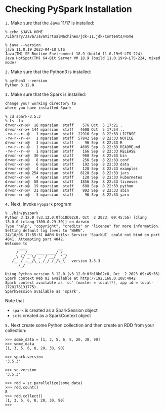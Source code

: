 # Checking PySpark Installation

`1.` Make sure that the Java 11/17 is installed:

~~~
% echo $JAVA_HOME
/Library/Java/JavaVirtualMachines/jdk-11.jdk/Contents/Home

% java --version
java 11.0.19 2023-04-18 LTS
Java(TM) SE Runtime Environment 18.9 (build 11.0.19+9-LTS-224)
Java HotSpot(TM) 64-Bit Server VM 18.9 (build 11.0.19+9-LTS-224, mixed mode)

~~~

`2.` Make sure that the Python3 is installed:

~~~
% python3 --version
Python 3.12.0
~~~

`3.` Make sure that the Spark is installed:

~~~
change your working directory to
where you have installed Spark
~~~

~~~
% cd spark-3.5.3
% ls -la
drwxr-xr-x@  18 mparsian  staff    576 Oct  5 17:21 .
drwxr-xr-x+ 144 mparsian  staff   4608 Oct  5 17:54 ..
-rw-r--r--@   1 mparsian  staff  22916 Sep  8 22:33 LICENSE
-rw-r--r--@   1 mparsian  staff  57842 Sep  8 22:33 NOTICE
drwxr-xr-x@   3 mparsian  staff     96 Sep  8 22:33 R
-rw-r--r--@   1 mparsian  staff   4605 Sep  8 22:33 README.md
-rw-r--r--@   1 mparsian  staff    166 Sep  8 22:33 RELEASE
drwxr-xr-x@  30 mparsian  staff    960 Sep  8 22:33 bin
drwxr-xr-x@   8 mparsian  staff    256 Sep  8 22:33 conf
drwxr-xr-x@   6 mparsian  staff    192 Sep  8 22:33 data
drwxr-xr-x@   4 mparsian  staff    128 Sep  8 22:33 examples
drwxr-xr-x@ 254 mparsian  staff   8128 Sep  8 22:33 jars
drwxr-xr-x@   4 mparsian  staff    128 Sep  8 22:33 kubernetes
drwxr-xr-x@  58 mparsian  staff   1856 Sep  8 22:33 licenses
drwxr-xr-x@  19 mparsian  staff    608 Sep  8 22:33 python
drwxr-xr-x@  31 mparsian  staff    992 Sep  8 22:33 sbin
drwxr-xr-x@   3 mparsian  staff     96 Sep  8 22:33 yarn
~~~

`4.` Next, invoke `PySpark` program:


~~~
% ./bin/pyspark
Python 3.12.0 (v3.12.0:0fb18b02c8, Oct  2 2023, 09:45:56) [Clang 13.0.0 (clang-1300.0.29.30)] on darwin
Type "help", "copyright", "credits" or "license" for more information.
Setting default log level to "WARN".
24/10/05 17:55:31 WARN Utils: Service 'SparkUI' could not bind on port 4041. Attempting port 4042.
Welcome to
      ____              __
     / __/__  ___ _____/ /__
    _\ \/ _ \/ _ `/ __/  '_/
   /__ / .__/\_,_/_/ /_/\_\   version 3.5.3
      /_/

Using Python version 3.12.0 (v3.12.0:0fb18b02c8, Oct  2 2023 09:45:56)
Spark context Web UI available at http://192.168.0.108:4042
Spark context available as 'sc' (master = local[*], app id = local-1728176131775).
SparkSession available as 'spark'.
~~~

Note that 

* `spark` is created as a SparkSession object
* `sc` is created as a SparkContext object


`5.` Next create some Python collection and then create
an RDD from your collection:

~~~
>>> some_data = [1, 3, 5, 6, 8, 20, 30, 90]
>>> some_data
[1, 3, 5, 6, 8, 20, 30, 90]

>>> spark.version
'3.5.3'

>>> sc.version
'3.5.3'

>>> rdd = sc.parallelize(some_data)
>>> rdd.count()
8
>>> rdd.collect()
[1, 3, 5, 6, 8, 20, 30, 90]
>>>
~~~